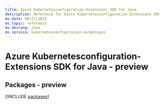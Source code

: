 ```yaml
---
title: Azure Kubernetesconfiguration-Extensions SDK for Java
description: Reference for Azure Kubernetesconfiguration-Extensions SDK for Java
ms.date: 08/27/2025
ms.topic: reference
ms.devlang: java
ms.service: kubernetesconfiguration-extensions
---
```

# Azure Kubernetesconfiguration-Extensions SDK for Java - preview
## Packages - preview
[!INCLUDE [packages](kubernetesconfiguration-extensions-index.md)]